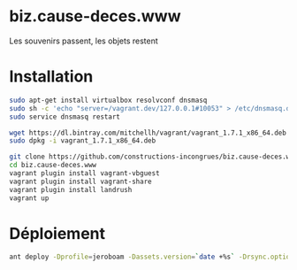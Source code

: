 biz.cause-deces.www
===================

Les souvenirs passent, les objets restent

Installation
============

```bash
sudo apt-get install virtualbox resolvconf dnsmasq
sudo sh -c 'echo "server=/vagrant.dev/127.0.0.1#10053" > /etc/dnsmasq.d/vagrant-landrush'
sudo service dnsmasq restart

wget https://dl.bintray.com/mitchellh/vagrant/vagrant_1.7.1_x86_64.deb
sudo dpkg -i vagrant_1.7.1_x86_64.deb

git clone https://github.com/constructions-incongrues/biz.cause-deces.www.git
cd biz.cause-deces.www
vagrant plugin install vagrant-vbguest
vagrant plugin install vagrant-share
vagrant plugin install landrush
vagrant up
```

Déploiement
===========
```bash
ant deploy -Dprofile=jeroboam -Dassets.version=`date +%s` -Drsync.options=--delete-after
```
